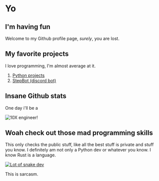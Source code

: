 # Yo
## I'm having fun 

Welcome to my Github profile page, *surely*, you are lost.

## My favorite projects

I love programming, I'm almost average at it.
1. [Python projects](https://en.wikipedia.org/wiki/Pythonidae)
2. [StepBot (discord bot)](https://github.com/grosheth/stepbot)

## Insane Github stats

One day i'll be a

<!-- ![10X engineer!](https://github-readme-stats.vercel.app/api?username=grosheth&show_icons=true&theme=dracula&rank_icon=percentile) -->

![10X engineer!](http://localhost:9000/api?username=grosheth&show_icons=true&theme=dracula&rank_icon=percentile)

## Woah check out those mad programming skills

This only checks the public stuff, like all the best stuff is private and stuff you know. I definitely am not only a Python dev or whatever you know. 
I know Rust is a language.

[![Lot of snake dev](https://github-readme-stats.vercel.app/api/top-langs/?username=grosheth&theme=dracula&layout=pie)](https://github.com/grosheth/github-readme-stats)






This is sarcasm.
